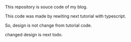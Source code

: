 This repository is souce code of my blog.

This code was made by rewiting next tutorial with typescript.

So, design is not change from tutorial code.

changed design is next todo.